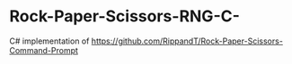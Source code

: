 # Rock-Paper-Scissors-RNG-C-
C# implementation of https://github.com/RippandT/Rock-Paper-Scissors-Command-Prompt
